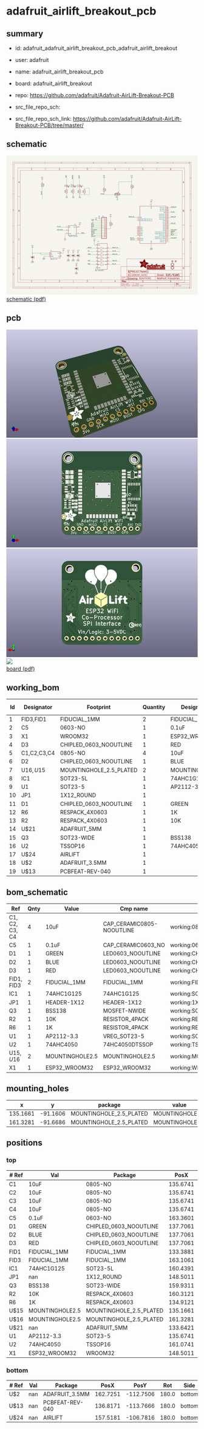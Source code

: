 # adafruit_airlift_breakout_pcb
 
## summary 
* id: adafruit_adafruit_airlift_breakout_pcb_adafruit_airlift_breakout
* user: adafruit
* name: adafruit_airlift_breakout_pcb
* board: adafruit_airlift_breakout
* repo: https://github.com/adafruit/Adafruit-AirLift-Breakout-PCB



* src_file_repo_sch: 
* src_file_repo_sch_link: https://github.com/adafruit/Adafruit-AirLift-Breakout-PCB/tree/master/

## schematic  
![](working_schematic_600.png)  
[schematic (pdf)](working_schematic.pdf)  

## pcb  
![](working_3d_600.png) 
![](working_3d_front_600.png)  
![](working_3d_back_600.png)  
![](working_600.png)  
[board (pdf)](working.pdf)  

## working_bom
| Id | Designator | Footprint | Quantity | Designation | Supplier and ref |  | None | 
| --- | --- | --- | --- | --- | --- | --- | --- | 
| 1 | FID3,FID1 | FIDUCIAL_1MM | 2 | FIDUCIAL_1MM |  |  | [''] | 
| 2 | C5 | 0603-NO | 1 | 0.1uF |  |  | [''] | 
| 3 | X1 | WROOM32 | 1 | ESP32_WROOM32 |  |  | [''] | 
| 4 | D3 | CHIPLED_0603_NOOUTLINE | 1 | RED |  |  | [''] | 
| 5 | C1,C2,C3,C4 | 0805-NO | 4 | 10uF |  |  | [''] | 
| 6 | D2 | CHIPLED_0603_NOOUTLINE | 1 | BLUE |  |  | [''] | 
| 7 | U$16,U$15 | MOUNTINGHOLE_2.5_PLATED | 2 | MOUNTINGHOLE2.5 |  |  | [''] | 
| 8 | IC1 | SOT23-5L | 1 | 74AHC1G125 |  |  | [''] | 
| 9 | U1 | SOT23-5 | 1 | AP2112-3.3 |  |  | [''] | 
| 10 | JP1 | 1X12_ROUND | 1 |  |  |  | [''] | 
| 11 | D1 | CHIPLED_0603_NOOUTLINE | 1 | GREEN |  |  | [''] | 
| 12 | R6 | RESPACK_4X0603 | 1 | 1K |  |  | [''] | 
| 13 | R2 | RESPACK_4X0603 | 1 | 10K |  |  | [''] | 
| 14 | U$21 | ADAFRUIT_5MM | 1 |  |  |  | [''] | 
| 15 | Q3 | SOT23-WIDE | 1 | BSS138 |  |  | [''] | 
| 16 | U2 | TSSOP16 | 1 | 74AHC4050 |  |  | [''] | 
| 17 | U$24 | AIRLIFT | 1 |  |  |  | [''] | 
| 18 | U$2 | ADAFRUIT_3.5MM | 1 |  |  |  | [''] | 
| 19 | U$13 | PCBFEAT-REV-040 | 1 |  |  |  | [''] | 


## bom_schematic
| Ref | Qnty | Value | Cmp name | Footprint | Description | Vendor | DNP | 
| --- | --- | --- | --- | --- | --- | --- | --- | 
| C1, C2, C3, C4 | 4 | 10uF | CAP_CERAMIC0805-NOOUTLINE | working:0805-NO |  |  |  | 
| C5 | 1 | 0.1uF | CAP_CERAMIC0603_NO | working:0603-NO |  |  |  | 
| D1 | 1 | GREEN | LED0603_NOOUTLINE | working:CHIPLED_0603_NOOUTLINE |  |  |  | 
| D2 | 1 | BLUE | LED0603_NOOUTLINE | working:CHIPLED_0603_NOOUTLINE |  |  |  | 
| D3 | 1 | RED | LED0603_NOOUTLINE | working:CHIPLED_0603_NOOUTLINE |  |  |  | 
| FID1, FID3 | 2 | FIDUCIAL_1MM | FIDUCIAL_1MM | working:FIDUCIAL_1MM |  |  |  | 
| IC1 | 1 | 74AHC1G125 | 74AHC1G125 | working:SOT23-5L |  |  |  | 
| JP1 | 1 | HEADER-1X12 | HEADER-1X12 | working:1X12_ROUND |  |  |  | 
| Q3 | 1 | BSS138 | MOSFET-NWIDE | working:SOT23-WIDE |  |  |  | 
| R2 | 1 | 10K | RESISTOR_4PACK | working:RESPACK_4X0603 |  |  |  | 
| R6 | 1 | 1K | RESISTOR_4PACK | working:RESPACK_4X0603 |  |  |  | 
| U1 | 1 | AP2112-3.3 | VREG_SOT23-5 | working:SOT23-5 |  |  |  | 
| U2 | 1 | 74AHC4050 | 74HC4050DTSSOP | working:TSSOP16 |  |  |  | 
| U$15, U$16 | 2 | MOUNTINGHOLE2.5 | MOUNTINGHOLE2.5 | working:MOUNTINGHOLE_2.5_PLATED |  |  |  | 
| X1 | 1 | ESP32_WROOM32 | ESP32_WROOM32 | working:WROOM32 |  |  |  | 


## mounting_holes
| x | y | package | value | ref | size | 
| --- | --- | --- | --- | --- | --- | 
| 135.1661 | -91.1606 | MOUNTINGHOLE_2.5_PLATED | MOUNTINGHOLE2.5 | U$15 | m3 | 
| 161.3281 | -91.6686 | MOUNTINGHOLE_2.5_PLATED | MOUNTINGHOLE2.5 | U$16 | m3 | 


## positions
### top
| # Ref | Val | Package | PosX | PosY | Rot | Side | 
| --- | --- | --- | --- | --- | --- | --- | 
| C1 | 10uF | 0805-NO | 135.6741 | -96.7486 | 180.0 | top | 
| C2 | 10uF | 0805-NO | 135.6741 | -106.1466 | 0.0 | top | 
| C3 | 10uF | 0805-NO | 135.6741 | -100.5586 | 180.0 | top | 
| C4 | 10uF | 0805-NO | 135.6741 | -98.6536 | 180.0 | top | 
| C5 | 0.1uF | 0603-NO | 163.3601 | -97.5106 | -90.0 | top | 
| D1 | GREEN | CHIPLED_0603_NOOUTLINE | 137.7061 | -107.9246 | 90.0 | top | 
| D2 | BLUE | CHIPLED_0603_NOOUTLINE | 137.7061 | -110.5916 | 90.0 | top | 
| D3 | RED | CHIPLED_0603_NOOUTLINE | 137.7061 | -109.1946 | 90.0 | top | 
| FID1 | FIDUCIAL_1MM | FIDUCIAL_1MM | 133.3881 | -114.2746 | 0.0 | top | 
| FID3 | FIDUCIAL_1MM | FIDUCIAL_1MM | 163.1061 | -94.4626 | 0.0 | top | 
| IC1 | 74AHC1G125 | SOT23-5L | 160.4391 | -97.7646 | -90.0 | top | 
| JP1 | nan | 1X12_ROUND | 148.5011 | -118.9736 | 0.0 | top | 
| Q3 | BSS138 | SOT23-WIDE | 159.9311 | -114.1476 | 180.0 | top | 
| R2 | 10K | RESPACK_4X0603 | 160.3121 | -110.7186 | 0.0 | top | 
| R6 | 1K | RESPACK_4X0603 | 134.9121 | -109.1946 | -90.0 | top | 
| U$15 | MOUNTINGHOLE2.5 | MOUNTINGHOLE_2.5_PLATED | 135.1661 | -91.1606 | 0.0 | top | 
| U$16 | MOUNTINGHOLE2.5 | MOUNTINGHOLE_2.5_PLATED | 161.3281 | -91.6686 | 0.0 | top | 
| U$21 | nan | ADAFRUIT_5MM | 133.6421 | -116.1796 | 0.0 | top | 
| U1 | AP2112-3.3 | SOT23-5 | 135.6741 | -103.4796 | -90.0 | top | 
| U2 | 74AHC4050 | TSSOP16 | 161.0741 | -104.3686 | 0.0 | top | 
| X1 | ESP32_WROOM32 | WROOM32 | 148.5011 | -101.1936 | 0.0 | top | 

### bottom
| # Ref | Val | Package | PosX | PosY | Rot | Side | 
| --- | --- | --- | --- | --- | --- | --- | 
| U$2 | nan | ADAFRUIT_3.5MM | 162.7251 | -112.7506 | 180.0 | bottom | 
| U$13 | nan | PCBFEAT-REV-040 | 136.8171 | -113.7666 | 180.0 | bottom | 
| U$24 | nan | AIRLIFT | 157.5181 | -106.7816 | 180.0 | bottom | 

